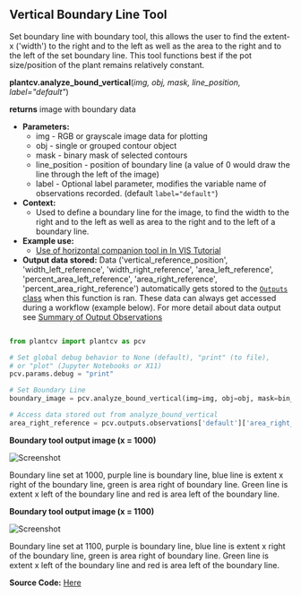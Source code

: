 ## Vertical Boundary Line Tool

Set boundary line with boundary tool, this allows the user to find the extent-x ('width')
to the right and to the left as well as the area to the right and to the left of the set boundary line. This tool functions 
best if the pot size/position of the plant remains relatively constant.
 
**plantcv.analyze_bound_vertical**(*img, obj, mask, line_position, label="default"*)

**returns** image with boundary data

- **Parameters:**
    - img - RGB or grayscale image data for plotting
    - obj - single or grouped contour object
    - mask - binary mask of selected contours
    - line_position - position of boundary line (a value of 0 would draw the line through the left of the image)
    - label - Optional label parameter, modifies the variable name of observations recorded. (default `label="default"`)
- **Context:**
    - Used to define a boundary line for the image, to find the width to the right and to the left as well as area to the right and to the left of a boundary line.
- **Example use:**
    - [Use of horizontal companion tool in In VIS Tutorial](tutorials/vis_tutorial.md)
- **Output data stored:** Data ('vertical_reference_position', 'width_left_reference', 'width_right_reference', 'area_left_reference', 'percent_area_left_reference',
    'area_right_reference', 'percent_area_right_reference') automatically gets stored to the [`Outputs` class](outputs.md) when this function is ran. 
    These data can always get accessed during a workflow (example below). For more detail about data output see [Summary of Output Observations](output_measurements.md#summary-of-output-observations)

```python

from plantcv import plantcv as pcv

# Set global debug behavior to None (default), "print" (to file), 
# or "plot" (Jupyter Notebooks or X11)
pcv.params.debug = "print"

# Set Boundary Line    
boundary_image = pcv.analyze_bound_vertical(img=img, obj=obj, mask=bin_mask, line_position=1000, label="default")

# Access data stored out from analyze_bound_vertical
area_right_reference = pcv.outputs.observations['default']['area_right_reference']['value']

```

**Boundary tool output image (x = 1000)**

![Screenshot](img/documentation_images/analyze_bound_vertical/1_boundary_on_img1000.jpg)

Boundary line set at 1000, purple line is boundary line, blue line is extent x right of the boundary line, 
green is area right of boundary line. Green line is extent x left of the boundary line and red is area left
of the boundary line.

**Boundary tool output image (x = 1100)**

![Screenshot](img/documentation_images/analyze_bound_vertical/1_boundary_on_img1100.jpg)

Boundary line set at 1100, purple is boundary line, blue line is extent x right of the boundary line, 
green is area right of boundary line. Green line is extent x left of the boundary line and red is area left
of the boundary line.

**Source Code:** [Here](https://github.com/danforthcenter/plantcv/blob/main/plantcv/plantcv/analyze_bound_vertical.py)
